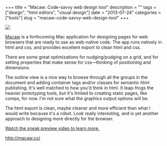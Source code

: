 +++
title = "Macaw: Code-savvy web design tool"
description = ""
tags = ["design", "html editors", "visual design"]
date = "2013-07-24"
categories = ["tools"]
slug = "macaw-code-savvy-web-design-tool"
+++


<div class="tool-screenshot mb1"><a href="http://macaw.co/"><img id="bluga-thumbnail-2660" class="bluga-thumbnail custom" src="//konigi.com/media/bluga/
wt522e556ae08c0_custom.jpg"/></a></div><p><a href="http://macaw.co/">Macaw</a> is a forthcoming Mac application for designing pages for web browsers that are ready to use as web-native code. The app runs natively in html and css, and provides excellent export to clean html and css.</p>

<p>There are some great optimizations for nudging/pudging on a grid, and for setting properties that make sense for css—thinking of positioning and dimensions.</p>

<p>The outline view is a nice way to browse through all the groups in the  document and adding container tags and/or classes for semantic html publishing. It's well matched to how you'd think in html. It leap-frogs the heavier prototyping tools, but it's limited to creating static pages, like comps, for now. I'm not sure what the graphics output options will be.</p>

<p>The html export is clean, maybe cleaner and more efficient than what I would write because it's a robot. Look really interesting, and is yet another approach to designing more directly for the browser.</p>

<p><a href="http://macaw.co/peek/">Watch the sneak preview video to learn more. </a></p>

  
<p><a href="http://macaw.co/">http://macaw.co/</a></p>
      
